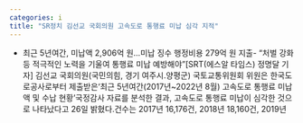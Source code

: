 ```yaml
---
categories: i
title: "SR정치 김선교 국회의원 고속도로 통행료 미납 심각 지적"
---
```

- 최근 5년여간, 미납액 2,906억 원&hellip;미납 징수 행정비용 279억 원 지출- “처벌 강화 등 적극적인 노력을 기울여 통행료 미납 예방해야”[SRT(에스알 타임스) 정명달 기자] 김선교 국회의원(국민의힘, 경기 여주시.양평군) 국토교통위원회 위원은 한국도로공사로부터 제출받은‘최근 5년여간(2017년~2022년 8월) 고속도로 통행료 미납액 및 수납 현황’국정감사 자료를 분석한 결과, 고속도로 통행료 미납이 심각한 것으로 나타났다고 26일 밝혔다.건수는 2017년 16,176건, 2018년 18,160건, 2019년